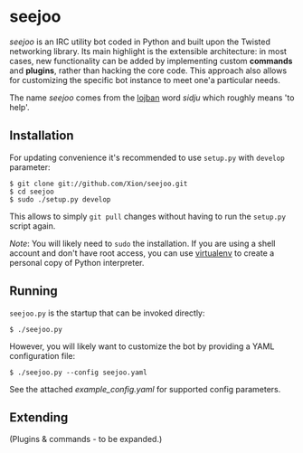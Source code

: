 seejoo
=
_seejoo_ is an IRC utility bot coded in Python and built upon the Twisted networking library.
Its main highlight is the extensible architecture: in most cases, new functionality can be added
by implementing custom **commands** and **plugins**, rather than hacking the core code.
This approach also allows for customizing the specific bot instance to meet one'a particular needs.

The name _seejoo_ comes from the [lojban][jbo] word _sidju_ which roughly means 'to help'.


Installation
-
For updating convenience it's recommended to use <code>setup.py</code> with <code>develop</code> parameter:

    $ git clone git://github.com/Xion/seejoo.git
    $ cd seejoo
    $ sudo ./setup.py develop

This allows to simply <code>git pull</code> changes without having to run the <code>setup.py</code> script again.

_Note_: You will likely need to <code>sudo</code> the installation. If you are using a shell account and don't have
root access, you can use [virtualenv][venv] to create a personal copy of Python interpreter.


Running
-
<code>seejoo.py</code> is the startup that can be invoked directly:

    $ ./seejoo.py

However, you will likely want to customize the bot by providing a YAML configuration file:

    $ ./seejoo.py --config seejoo.yaml

See the attached *example_config.yaml* for supported config parameters.


Extending
-
(Plugins & commands - to be expanded.)


[jbo]: http://www.lojban.org
[venv]: http://pypi.python.org/pypi/virtualenv
